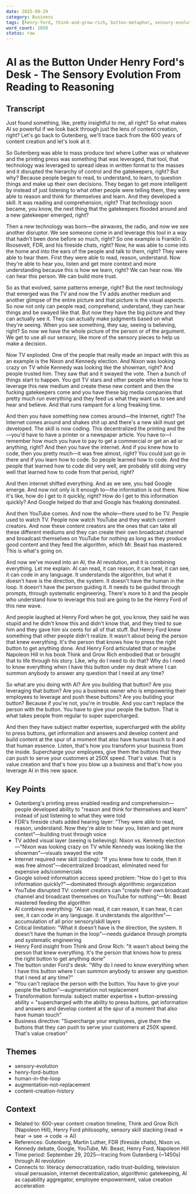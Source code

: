 ```yaml
---
date: 2025-09-29
category: Business
tags: [henry-ford, think-and-grow-rich, button-metaphor, sensory-evolution, read-hear-see-code, ai-capabilities, content-creation-history, employee-empowerment, human-in-the-loop]
word_count: 1050
status: raw
---
```


# AI as the Button Under Henry Ford's Desk - The Sensory Evolution From Reading to Reasoning

## Transcript

Just found something, like, pretty insightful to me, all right? So what makes AI so powerful if we look back through just the lens of content creation, right? Let's go back to Gutenberg, we'll trace back from the 600 years of content creation and let's look at it.

So Gutenberg was able to mass produce text where Luther was or whatever and the printing press was something that was leveraged, that tool, that technology was leveraged to spread ideas in written format to the masses and it disrupted the hierarchy of control and the gatekeepers, right? But why? Because people began to read, to understand, to learn, to question things and make up their own decisions. They began to get more intelligent by instead of just listening to what other people were telling them, they were able to reason and think for themselves and learn. And they developed a skill. It was reading and comprehension, right? That technology soon became, you know, the next thing that the gatekeepers flooded around and a new gatekeeper emerged, right?

Then a new technology was born—the airwaves, the radio, and now we see another disruptor. We see someone come in and leverage this tool in a way that hadn't been done before so much, right? So one example is Franklin D. Roosevelt, FDR, and his fireside chats, right? Now, he was able to come into the home and into the ears of the people and talk to them, right? They were able to hear them. First they were able to read, reason, understand. Now they're able to hear you, listen and get more context and more understanding because this is how we learn, right? We can hear now. We can hear this person. We can build more trust.

So as that evolved, same patterns emerge, right? But the next technology that emerged was the TV and now the TV adds another medium and another glimpse of the entire picture and that picture is the visual aspects. So now not only can people read, comprehend, understand, they can hear things and be swayed like that. But now they have the big picture and they can actually see it. They can actually make judgments based on what they're seeing. When you see something, they say, seeing is believing, right? So now we have the whole picture of the person or of the argument. We get to use all our sensory, like more of the sensory pieces to help us make a decision.

Now TV exploded. One of the people that really made an impact with this as an example is the Nixon and Kennedy election. And Nixon was looking crazy on TV while Kennedy was looking like the showman, right? And people trusted him. They saw that and it swayed the vote. Then a bunch of things start to happen. You got TV stars and other people who know how to leverage this new medium and create these new content and then the fucking gatekeepers come and you have these big media companies that pretty much run everything and they feed us what they want us to see and hear and believe. And that runs rampant for a long freaking time.

And then you have something new comes around—the Internet, right? The Internet comes around and shakes shit up and there's a new skill must get developed. The skill is now coding. This decentralized the printing and the—you'd have to have a printer or a newspaper article. You have to—I remember how much you have to pay to get a commercial or get an ad or anything, right? And then you have the internet. And if you knew how to code, then you pretty much—it was free almost, right? You could just go in there and if you learn how to code. So people learned how to code. And the people that learned how to code did very well, are probably still doing very well that learned how to code from that period, right?

And then internet shifted everything. And as we see, you had Google emerge. And now not only is it enough to—the information is out there. Now it's like, how do I get to it quickly, right? How do I get to this information quickly? And Google helped do that and Google has freaking dominated.

And then YouTube comes. And now the whole—there used to be TV. People used to watch TV. People now watch YouTube and they watch content creators. And now these content creators are the ones that can take all these different mediums and they can create their own broadcast channel and broadcast themselves on YouTube for nothing as long as they produce good content and they feed the algorithm, which Mr. Beast has mastered. This is what's going on.

And now we've moved into an AI, the AI revolution, and it is combining everything. Let me explain. AI can read, it can reason, it can hear, it can see, it can code in any language. It understands the algorithm, but what it doesn't have is the direction, the system. It doesn't have the human in the loop. It doesn't have the person guiding it. It needs to be guided through prompts, through systematic engineering. There's more to it and the people who understand how to leverage this tool are going to be the Henry Ford of this new wave.

And people laughed at Henry Ford when he got, you know, they said he was stupid and he didn't know this and didn't know that, and they tried to sue him and they gave him six cents for all of that stuff. But Henry Ford knew something that other people didn't realize. It wasn't about being the person that knew everything. It's the person that knows how to press the right button to get anything done. And Henry Ford articulated that or maybe Napoleon Hill in his book Think and Grow Rich embodied that or brought that to life through his story. Like, why do I need to do that? Why do I need to know everything when I have this button under my desk where I can summon anybody to answer any question that I need at any time?

So what are you doing with AI? Are you building that button? Are you leveraging that button? Are you a business owner who is empowering their employees to leverage and push these buttons? Are you building your button? Because if you're not, you're in trouble. And you can't replace the person with the button. You have to give your people the button. That is what takes people from regular to super supercharged.

And then they have subject matter expertise, supercharged with the ability to press buttons, get information and answers and develop content and build content at the spur of a moment that also have human touch to it and that human essence. Listen, that's how you transform your business from the inside. Supercharge your employees, give them the buttons that they can push to serve your customers at 250X speed. That's value. That is value creation and that's how you blow up a business and that's how you leverage AI in this new space.

## Key Points

- Gutenberg's printing press enabled reading and comprehension—people developed ability to "reason and think for themselves and learn" instead of just listening to what they were told
- FDR's fireside chats added hearing layer: "They were able to read, reason, understand. Now they're able to hear you, listen and get more context"—building trust through voice
- TV added visual layer (seeing is believing): Nixon vs. Kennedy election—"Nixon was looking crazy on TV while Kennedy was looking like the showman"—visuals swayed the vote
- Internet required new skill (coding): "If you knew how to code, then it was free almost"—decentralized broadcast, eliminated need for expensive ads/commercials
- Google solved information access speed problem: "How do I get to this information quickly?"—dominated through algorithmic organization
- YouTube disrupted TV: content creators can "create their own broadcast channel and broadcast themselves on YouTube for nothing"—Mr. Beast mastered feeding the algorithm
- AI combines everything: "AI can read, it can reason, it can hear, it can see, it can code in any language. It understands the algorithm"—accumulation of all prior sensory/skill layers
- Critical limitation: "What it doesn't have is the direction, the system. It doesn't have the human in the loop"—needs guidance through prompts and systematic engineering
- Henry Ford insight from Think and Grow Rich: "It wasn't about being the person that knew everything. It's the person that knows how to press the right button to get anything done"
- The button under Ford's desk: "Why do I need to know everything when I have this button where I can summon anybody to answer any question that I need at any time?"
- "You can't replace the person with the button. You have to give your people the button"—augmentation not replacement
- Transformation formula: subject matter expertise + button-pressing ability = "supercharged with the ability to press buttons, get information and answers and develop content at the spur of a moment that also have human touch"
- Business directive: "Supercharge your employees, give them the buttons that they can push to serve your customers at 250X speed. That's value creation"

## Themes

- sensory-evolution
- henry-ford-button
- human-in-the-loop
- augmentation-not-replacement
- content-creation-history

## Context

- Related to: 600-year content creation timeline, Think and Grow Rich (Napoleon Hill), Henry Ford philosophy, sensory skill stacking (read → hear → see → code → AI)
- References: Gutenberg, Martin Luther, FDR (fireside chats), Nixon vs. Kennedy debate, Google, YouTube, Mr. Beast, Henry Ford, Napoleon Hill
- Time period: September 29, 2025—tracing from Gutenberg (~1450s) through AI revolution
- Connects to: literacy democratization, radio trust-building, television visual persuasion, internet decentralization, algorithmic gatekeeping, AI as capability aggregator, employee empowerment, value creation acceleration
